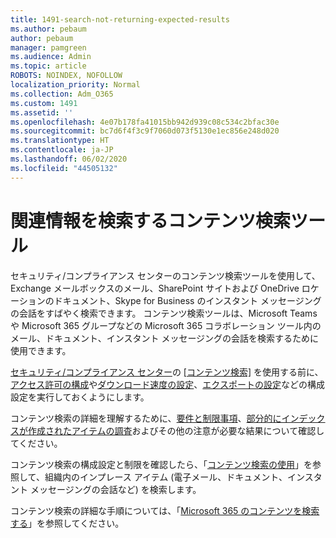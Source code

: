 ```yaml
---
title: 1491-search-not-returning-expected-results
ms.author: pebaum
author: pebaum
manager: pamgreen
ms.audience: Admin
ms.topic: article
ROBOTS: NOINDEX, NOFOLLOW
localization_priority: Normal
ms.collection: Adm_O365
ms.custom: 1491
ms.assetid: ''
ms.openlocfilehash: 4e07b178fa41015bb942d939c08c534c2bfac30e
ms.sourcegitcommit: bc7d6f4f3c9f7060d073f5130e1ec856e248d020
ms.translationtype: HT
ms.contentlocale: ja-JP
ms.lasthandoff: 06/02/2020
ms.locfileid: "44505132"
---
```

# <a name="content-search-tool-to-find-relevant-info"></a>関連情報を検索するコンテンツ検索ツール

セキュリティ/コンプライアンス センターのコンテンツ検索ツールを使用して、Exchange メールボックスのメール、SharePoint サイトおよび OneDrive ロケーションのドキュメント、Skype for Business のインスタント メッセージングの会話をすばやく検索できます。 コンテンツ検索ツールは、Microsoft Teams や Microsoft 365 グループなどの Microsoft 365 コラボレーション ツール内のメール、ドキュメント、インスタント メッセージングの会話を検索するために使用できます。


[セキュリティ/コンプライアンス センター](https://sip.protection.office.com/homepage)の [[コンテンツ検索]](https://sip.protection.office.com/contentsearchbeta?ContentOnly=1) を使用する前に、[アクセス許可の構成](https://docs.microsoft.com/microsoft-365/compliance/permissions-filtering-for-content-search)や[ダウンロード速度の設定](https://docs.microsoft.com/microsoft-365/compliance/increase-download-speeds-when-exporting-ediscovery-results)、[エクスポートの設定](https://docs.microsoft.com/microsoft-365/compliance/disable-reports-when-you-export-content-search-results)などの構成設定を実行しておくようにします。

コンテンツ検索の詳細を理解するために、[要件と制限事項](https://docs.microsoft.com/microsoft-365/compliance/limits-for-content-search)、[部分的にインデックスが作成されたアイテムの調査](https://docs.microsoft.com/microsoft-365/compliance/investigating-partially-indexed-items-in-ediscovery)およびその他の注意が必要な結果について確認してください。

コンテンツ検索の構成設定と制限を確認したら、「[コンテンツ検索の使用</a>」を参照して、組織内のインプレース アイテム (電子メール、ドキュメント、インスタント メッセージングの会話など) を検索します](https://docs.microsoft.com/microsoft-365/compliance/content-search)。

コンテンツ検索の詳細な手順については、「[Microsoft 365 のコンテンツを検索する](https://docs.microsoft.com/microsoft-365/compliance/search-for-content)」を参照してください。
